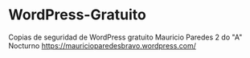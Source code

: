 # WordPress-Gratuito
Copias de seguridad de WordPress gratuito
Mauricio Paredes
2 do "A" Nocturno
https://mauricioparedesbravo.wordpress.com/
